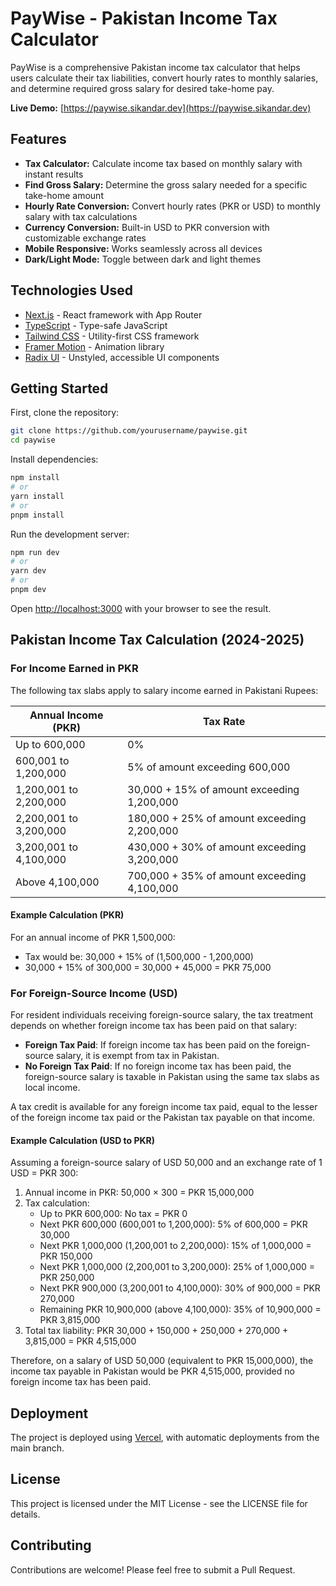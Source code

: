 # PayWise - Pakistan Income Tax Calculator

PayWise is a comprehensive Pakistan income tax calculator that helps users calculate their tax liabilities, convert hourly rates to monthly salaries, and determine required gross salary for desired take-home pay.

**Live Demo:** [https://paywise.sikandar.dev](https://paywise.sikandar.dev)

## Features

- **Tax Calculator:** Calculate income tax based on monthly salary with instant results
- **Find Gross Salary:** Determine the gross salary needed for a specific take-home amount
- **Hourly Rate Conversion:** Convert hourly rates (PKR or USD) to monthly salary with tax calculations
- **Currency Conversion:** Built-in USD to PKR conversion with customizable exchange rates
- **Mobile Responsive:** Works seamlessly across all devices
- **Dark/Light Mode:** Toggle between dark and light themes

## Technologies Used

- [Next.js](https://nextjs.org/) - React framework with App Router
- [TypeScript](https://www.typescriptlang.org/) - Type-safe JavaScript
- [Tailwind CSS](https://tailwindcss.com/) - Utility-first CSS framework
- [Framer Motion](https://www.framer.com/motion/) - Animation library
- [Radix UI](https://www.radix-ui.com/) - Unstyled, accessible UI components

## Getting Started

First, clone the repository:

```bash
git clone https://github.com/yourusername/paywise.git
cd paywise
```

Install dependencies:

```bash
npm install
# or
yarn install
# or
pnpm install
```

Run the development server:

```bash
npm run dev
# or
yarn dev
# or
pnpm dev
```

Open [http://localhost:3000](http://localhost:3000) with your browser to see the result.

## Pakistan Income Tax Calculation (2024-2025)

### For Income Earned in PKR

The following tax slabs apply to salary income earned in Pakistani Rupees:

| Annual Income (PKR)    | Tax Rate                                    |
| ---------------------- | ------------------------------------------- |
| Up to 600,000          | 0%                                          |
| 600,001 to 1,200,000   | 5% of amount exceeding 600,000              |
| 1,200,001 to 2,200,000 | 30,000 + 15% of amount exceeding 1,200,000  |
| 2,200,001 to 3,200,000 | 180,000 + 25% of amount exceeding 2,200,000 |
| 3,200,001 to 4,100,000 | 430,000 + 30% of amount exceeding 3,200,000 |
| Above 4,100,000        | 700,000 + 35% of amount exceeding 4,100,000 |

#### Example Calculation (PKR)

For an annual income of PKR 1,500,000:

- Tax would be: 30,000 + 15% of (1,500,000 - 1,200,000)
- 30,000 + 15% of 300,000 = 30,000 + 45,000 = PKR 75,000

### For Foreign-Source Income (USD)

For resident individuals receiving foreign-source salary, the tax treatment depends on whether foreign income tax has been paid on that salary:

- **Foreign Tax Paid**: If foreign income tax has been paid on the foreign-source salary, it is exempt from tax in Pakistan.
- **No Foreign Tax Paid**: If no foreign income tax has been paid, the foreign-source salary is taxable in Pakistan using the same tax slabs as local income.

A tax credit is available for any foreign income tax paid, equal to the lesser of the foreign income tax paid or the Pakistan tax payable on that income.

#### Example Calculation (USD to PKR)

Assuming a foreign-source salary of USD 50,000 and an exchange rate of 1 USD = PKR 300:

1. Annual income in PKR: 50,000 × 300 = PKR 15,000,000
2. Tax calculation:
   - Up to PKR 600,000: No tax = PKR 0
   - Next PKR 600,000 (600,001 to 1,200,000): 5% of 600,000 = PKR 30,000
   - Next PKR 1,000,000 (1,200,001 to 2,200,000): 15% of 1,000,000 = PKR 150,000
   - Next PKR 1,000,000 (2,200,001 to 3,200,000): 25% of 1,000,000 = PKR 250,000
   - Next PKR 900,000 (3,200,001 to 4,100,000): 30% of 900,000 = PKR 270,000
   - Remaining PKR 10,900,000 (above 4,100,000): 35% of 10,900,000 = PKR 3,815,000
3. Total tax liability: PKR 30,000 + 150,000 + 250,000 + 270,000 + 3,815,000 = PKR 4,515,000

Therefore, on a salary of USD 50,000 (equivalent to PKR 15,000,000), the income tax payable in Pakistan would be PKR 4,515,000, provided no foreign income tax has been paid.

## Deployment

The project is deployed using [Vercel](https://vercel.com/), with automatic deployments from the main branch.

## License

This project is licensed under the MIT License - see the LICENSE file for details.

## Contributing

Contributions are welcome! Please feel free to submit a Pull Request.
